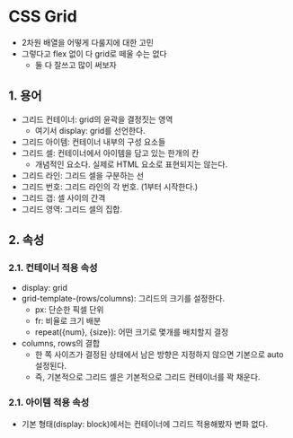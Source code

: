 # CSS Grid
- 2차원 배열을 어떻게 다룰지에 대한 고민
- 그렇다고 flex 없이 다 grid로 떼울 수는 없다
  - 둘 다 잘쓰고 많이 써보자

## 1. 용어
- 그리드 컨테이너: grid의 윤곽을 결정짓는 영역
  - 여기서 display: grid를 선언한다.
- 그리드 아이템: 컨테이너 내부의 구성 요소들
- 그리드 셀: 컨테이너에서 아이템을 담고 있는 한개의 칸
  - 개념적인 요소다. 실제로 HTML 요소로 표현되지는 않는다.
- 그리드 라인: 그리드 셀을 구분하는 선
- 그리드 번호: 그리드 라인의 각 번호. (1부터 시작한다.)
- 그리드 갭: 셀 사이의 간격
- 그리드 영역: 그리드 셀의 집합.

## 2. 속성
### 2.1. 컨테이너 적용 속성
- display: grid
- grid-template-(rows/columns): 그리드의 크기를 설정한다.
  - px: 단순한 픽셀 단위
  - fr: 비율로 크기 배분
  - repeat({num}, {size}): 어떤 크기로 몇개를 배치할지 결정
- columns, rows의 결합
  - 한 쪽 사이즈가 결정된 상태에서 남은 방향은 지정하지 않으면 기본으로 auto 설정된다.
  - 즉, 기본적으로 그리드 셀은 기본적으로 그리드 컨테이너를 꽉 채운다.

### 2.1. 아이템 적용 속성
- 기본 형태(display: block)에서는 컨테이너에 그리드 적용해봤자 변화 없다.

